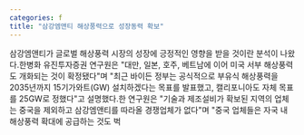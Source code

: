 ```yaml
---
categories: f
title: "삼강엠앤티 해상풍력으로 성장동력 확보"
---
```

삼강엠앤티가 글로벌 해상풍력 시장의 성장에 긍정적인 영향을 받을 것이란 분석이 나왔다.한병화 유진투자증권 연구원은 "대만, 일본, 호주, 베트남에 이어 미국 서부 해상풍력도 개화되는 것이 확정됐다"며 "최근 바이든 정부는 공식적으로 부유식 해상풍력을 2035년까지 15기가와트(GW) 설치하겠다는 목표를 발표했고, 캘리포니아도 자체 목표를 25GW로 정했다"고 설명했다.한 연구원은 "기술과 제조설비가 확보된 지역의 업체는 중국을 제외하고 삼강엠앤티를 따라올 경쟁업체가 없다"며 "중국 업체들은 자국 내 해상풍력 확대에 공급하는 것도 벅